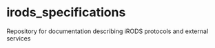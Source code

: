 # irods_specifications
Repository for documentation describing iRODS protocols and external services

